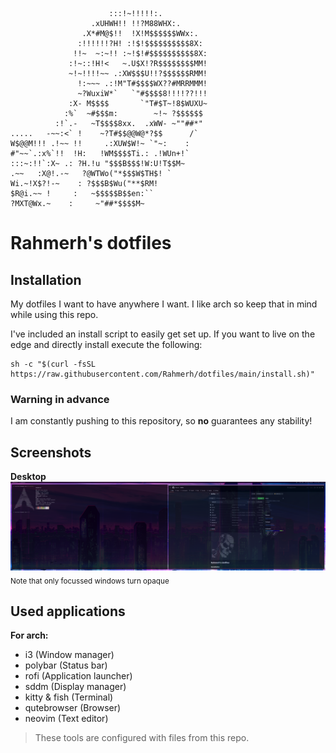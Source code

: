 ```
                      :::!~!!!!!:.
                  .xUHWH!! !!?M88WHX:.
                .X*#M@$!!  !X!M$$$$$$WWx:.
               :!!!!!!?H! :!$!$$$$$$$$$$8X:
              !!~  ~:~!! :~!$!#$$$$$$$$$$8X:
             :!~::!H!<   ~.U$X!?R$$$$$$$$MM!
             ~!~!!!!~~ .:XW$$$U!!?$$$$$$RMM!
               !:~~~ .:!M"T#$$$$WX??#MRRMMM!
               ~?WuxiW*`   `"#$$$$8!!!!??!!!
             :X- M$$$$       `"T#$T~!8$WUXU~
            :%`  ~#$$$m:        ~!~ ?$$$$$$
          :!`.-   ~T$$$$8xx.  .xWW- ~""##*"
.....   -~~:<` !    ~?T#$$@@W@*?$$      /`
W$@@M!!! .!~~ !!     .:XUW$W!~ `"~:    :
#"~~`.:x%`!!  !H:   !WM$$$$Ti.: .!WUn+!`
:::~:!!`:X~ .: ?H.!u "$$$B$$$!W:U!T$$M~
.~~   :X@!.-~   ?@WTWo("*$$$W$TH$! `
Wi.~!X$?!-~    : ?$$$B$Wu("**$RM!
$R@i.~~ !     :   ~$$$$$B$$en:``
?MXT@Wx.~    :     ~"##*$$$$M~

```

# Rahmerh's dotfiles

## Installation

My dotfiles I want to have anywhere I want. I like arch so keep that in mind while using this repo.

I've included an install script to easily get set up. If you want to live on the edge and directly install execute the following:

```shell
sh -c "$(curl -fsSL https://raw.githubusercontent.com/Rahmerh/dotfiles/main/install.sh)"
```

### Warning in advance

I am constantly pushing to this repository, so **no** guarantees any stability!

## Screenshots

**Desktop**
![desktop](assets/desktop.png?raw=true)
<sub>Note that only focussed windows turn opaque</sub>

## Used applications

**For arch:**
- i3 (Window manager)
- polybar (Status bar)
- rofi (Application launcher)
- sddm (Display manager)
- kitty & fish (Terminal)
- qutebrowser (Browser)
- neovim (Text editor)

> These tools are configured with files from this repo.

